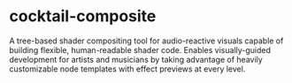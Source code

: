 # cocktail-composite
A tree-based shader compositing tool for audio-reactive visuals capable of building flexible, human-readable shader code. Enables visually-guided development for artists and musicians by taking advantage of heavily customizable node templates with effect previews at every level.
